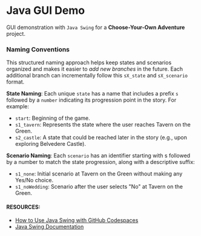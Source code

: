 # Java GUI Demo
GUI demonstration with `Java Swing` for a **Choose-Your-Own Adventure** project.

### Naming Conventions
This structured naming approach helps keep states and scenarios organized and makes it easier to *add new branches* in the future. Each additional branch can incrementally follow this `sX_state` and `sX_scenario` format.

**State Naming**: Each unique `state` has a name that includes a prefix `s` followed by a `number` indicating its progression point in the story. For example:

* `start`: Beginning of the game.
* `s1_tavern`: Represents the state where the user reaches Tavern on the Green.
* `s2_castle`: A state that could be reached later in the story (e.g., upon exploring Belvedere Castle).

**Scenario Naming**: Each `scenario` has an identifier starting with s followed by a number to match the state progression, along with a descriptive suffix:

* `s1_none`: Initial scenario at Tavern on the Green without making any Yes/No choice.
* `s1_noWedding`: Scenario after the user selects "No" at Tavern on the Green.


#### RESOURCES:
* [How to Use Java Swing with GitHub Codespaces](https://apps.mvhs.io/resources/codespaces/)
* [Java Swing Documentation](https://www.javatpoint.com/java-swing)

